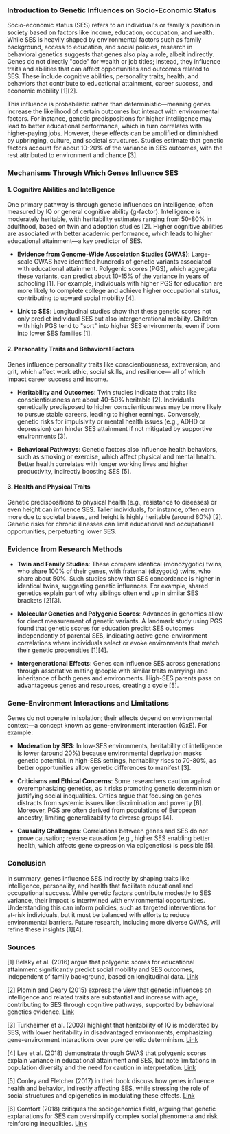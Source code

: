 ### Introduction to Genetic Influences on Socio-Economic Status

Socio-economic status (SES) refers to an individual's or family's position in society based on factors like income, education, occupation, and wealth. While SES is heavily shaped by environmental factors such as family background, access to education, and social policies, research in behavioral genetics suggests that genes also play a role, albeit indirectly. Genes do not directly "code" for wealth or job titles; instead, they influence traits and abilities that can affect opportunities and outcomes related to SES. These include cognitive abilities, personality traits, health, and behaviors that contribute to educational attainment, career success, and economic mobility [1][2].

This influence is probabilistic rather than deterministic—meaning genes increase the likelihood of certain outcomes but interact with environmental factors. For instance, genetic predispositions for higher intelligence may lead to better educational performance, which in turn correlates with higher-paying jobs. However, these effects can be amplified or diminished by upbringing, culture, and societal structures. Studies estimate that genetic factors account for about 10-20% of the variance in SES outcomes, with the rest attributed to environment and chance [3].

### Mechanisms Through Which Genes Influence SES

#### 1. Cognitive Abilities and Intelligence
One primary pathway is through genetic influences on intelligence, often measured by IQ or general cognitive ability (g-factor). Intelligence is moderately heritable, with heritability estimates ranging from 50-80% in adulthood, based on twin and adoption studies [2]. Higher cognitive abilities are associated with better academic performance, which leads to higher educational attainment—a key predictor of SES.

- **Evidence from Genome-Wide Association Studies (GWAS)**: Large-scale GWAS have identified hundreds of genetic variants associated with educational attainment. Polygenic scores (PGS), which aggregate these variants, can predict about 10-15% of the variance in years of schooling [1]. For example, individuals with higher PGS for education are more likely to complete college and achieve higher occupational status, contributing to upward social mobility [4].
  
- **Link to SES**: Longitudinal studies show that these genetic scores not only predict individual SES but also intergenerational mobility. Children with high PGS tend to "sort" into higher SES environments, even if born into lower SES families [1].

#### 2. Personality Traits and Behavioral Factors
Genes influence personality traits like conscientiousness, extraversion, and grit, which affect work ethic, social skills, and resilience— all of which impact career success and income.

- **Heritability and Outcomes**: Twin studies indicate that traits like conscientiousness are about 40-50% heritable [2]. Individuals genetically predisposed to higher conscientiousness may be more likely to pursue stable careers, leading to higher earnings. Conversely, genetic risks for impulsivity or mental health issues (e.g., ADHD or depression) can hinder SES attainment if not mitigated by supportive environments [3].

- **Behavioral Pathways**: Genetic factors also influence health behaviors, such as smoking or exercise, which affect physical and mental health. Better health correlates with longer working lives and higher productivity, indirectly boosting SES [5].

#### 3. Health and Physical Traits
Genetic predispositions to physical health (e.g., resistance to diseases) or even height can influence SES. Taller individuals, for instance, often earn more due to societal biases, and height is highly heritable (around 80%) [2]. Genetic risks for chronic illnesses can limit educational and occupational opportunities, perpetuating lower SES.

### Evidence from Research Methods

- **Twin and Family Studies**: These compare identical (monozygotic) twins, who share 100% of their genes, with fraternal (dizygotic) twins, who share about 50%. Such studies show that SES concordance is higher in identical twins, suggesting genetic influences. For example, shared genetics explain part of why siblings often end up in similar SES brackets [2][3].

- **Molecular Genetics and Polygenic Scores**: Advances in genomics allow for direct measurement of genetic variants. A landmark study using PGS found that genetic scores for education predict SES outcomes independently of parental SES, indicating active gene-environment correlations where individuals select or evoke environments that match their genetic propensities [1][4].

- **Intergenerational Effects**: Genes can influence SES across generations through assortative mating (people with similar traits marrying) and inheritance of both genes and environments. High-SES parents pass on advantageous genes and resources, creating a cycle [5].

### Gene-Environment Interactions and Limitations

Genes do not operate in isolation; their effects depend on environmental context—a concept known as gene-environment interaction (GxE). For example:

- **Moderation by SES**: In low-SES environments, heritability of intelligence is lower (around 20%) because environmental deprivation masks genetic potential. In high-SES settings, heritability rises to 70-80%, as better opportunities allow genetic differences to manifest [3].

- **Criticisms and Ethical Concerns**: Some researchers caution against overemphasizing genetics, as it risks promoting genetic determinism or justifying social inequalities. Critics argue that focusing on genes distracts from systemic issues like discrimination and poverty [6]. Moreover, PGS are often derived from populations of European ancestry, limiting generalizability to diverse groups [4].

- **Causality Challenges**: Correlations between genes and SES do not prove causation; reverse causation (e.g., higher SES enabling better health, which affects gene expression via epigenetics) is possible [5].

### Conclusion

In summary, genes influence SES indirectly by shaping traits like intelligence, personality, and health that facilitate educational and occupational success. While genetic factors contribute modestly to SES variance, their impact is intertwined with environmental opportunities. Understanding this can inform policies, such as targeted interventions for at-risk individuals, but it must be balanced with efforts to reduce environmental barriers. Future research, including more diverse GWAS, will refine these insights [1][4].

### Sources

[1] Belsky et al. (2016) argue that polygenic scores for educational attainment significantly predict social mobility and SES outcomes, independent of family background, based on longitudinal data. [Link](https://www.pnas.org/content/113/27/7348)

[2] Plomin and Deary (2015) express the view that genetic influences on intelligence and related traits are substantial and increase with age, contributing to SES through cognitive pathways, supported by behavioral genetics evidence. [Link](https://www.ncbi.nlm.nih.gov/pmc/articles/PMC4270739/)

[3] Turkheimer et al. (2003) highlight that heritability of IQ is moderated by SES, with lower heritability in disadvantaged environments, emphasizing gene-environment interactions over pure genetic determinism. [Link](https://journals.sagepub.com/doi/10.1111/1467-9280.02466)

[4] Lee et al. (2018) demonstrate through GWAS that polygenic scores explain variance in educational attainment and SES, but note limitations in population diversity and the need for caution in interpretation. [Link](https://www.nature.com/articles/s41588-018-0147-3)

[5] Conley and Fletcher (2017) in their book discuss how genes influence health and behavior, indirectly affecting SES, while stressing the role of social structures and epigenetics in modulating these effects. [Link](https://press.uchicago.edu/ucp/books/book/chicago/G/bo26231577.html)

[6] Comfort (2018) critiques the sociogenomics field, arguing that genetic explanations for SES can oversimplify complex social phenomena and risk reinforcing inequalities. [Link](https://www.nature.com/articles/d41586-018-06784-7)
